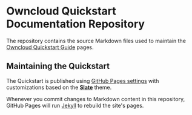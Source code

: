 # Owncloud Quickstart Documentation Repository
The repository contains the source Markdown files used to maintain the [Owncloud Quickstart Guide](https://prmellor.github.io/owncloud-quickstart-installation/) pages.

## Maintaining the Quickstart
The Quickstart is published using [GitHub Pages settings](https://github.com/PRMellor/owncloud-quickstart-installation/settings) with customizations based on the [**Slate**](https://github.com/pages-themes/slate) theme.

Whenever you commit changes to Markdown content in this repository, GitHub Pages will run [Jekyll](https://jekyllrb.com/) to rebuild the site's pages.
